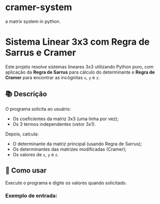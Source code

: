 # cramer-system
a matrix system in python.

# Sistema Linear 3x3 com Regra de Sarrus e Cramer

Este projeto resolve sistemas lineares 3x3 utilizando Python puro, com aplicação da **Regra de Sarrus** para cálculo do determinante e **Regra de Cramer** para encontrar as incógnitas `x`, `y` e `z`.

## 📚 Descrição

O programa solicita ao usuário:

- Os coeficientes da matriz 3x3 (uma linha por vez);
- Os 3 termos independentes (vetor 3x1).

Depois, calcula:

- O determinante da matriz principal (usando Regra de Sarrus);
- Os determinantes das matrizes modificadas (Cramer);
- Os valores de `x`, `y` e `z`.

## 🚀 Como usar

Execute o programa e digite os valores quando solicitado.

### Exemplo de entrada:
